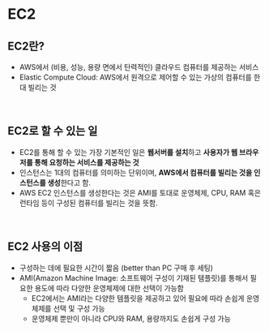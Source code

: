 # EC2

## EC2란?

- AWS에서 (비용, 성능, 용량 면에서 탄력적인) 클라우드 컴퓨터를 제공하는 서비스
- Elastic Compute Cloud: AWS에서 원격으로 제어할 수 있는 가상의 컴퓨터를 한 대 빌리는 것

<br/>

## EC2로 할 수 있는 일

- EC2를 통해 할 수 있는 가장 기본적인 일은 **웹서버를 설치**하고 **사용자가 웹 브라우저를 통해 요청하는 서비스를 제공하는 것**
- 인스턴스는 1대의 컴퓨터를 의미하는 단위이며, **AWS에서 컴퓨터를 빌리는 것을 인스턴스를 생성**한다고 함.
- AWS EC2 인스턴스를 생성한다는 것은 AMI를 토대로 운영체제, CPU, RAM 혹은 런타임 등이 구성된 컴퓨터를 빌리는 것을 뜻함.

<br/>

## EC2 사용의 이점

- 구성하는 데에 필요한 시간이 짧음 (better than PC 구매 후 세팅)
- AMI(Amazon Machine Image: 소프트웨어 구성이 기재된 템플릿)를 통해서 필요한 용도에 따라 다양한 운영체제에 대한 선택이 가능함
  - EC2에서는 AMI라는 다양한 템플릿을 제공하고 있어 필요에 따라 손쉽게 운영체제를 선택 및 구성 가능
  - 운영체제 뿐만이 아니라 CPU와 RAM, 용량까지도 손쉽게 구성 가능
